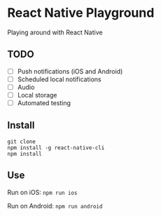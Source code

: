 # React Native Playground

Playing around with React Native

## TODO

- [ ] Push notifications (iOS and Android)
- [ ] Scheduled local notifications
- [ ] Audio
- [ ] Local storage
- [ ] Automated testing

## Install
```
git clone
npm install -g react-native-cli
npm install
```
## Use
Run on iOS: `npm run ios`

Run on Android: `npm run android`